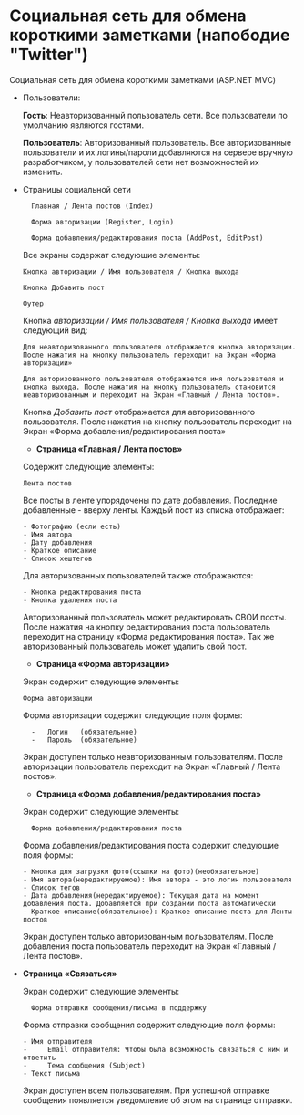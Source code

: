 # Социальная сеть для обмена короткими заметками (напободие "Twitter")
Социальная сеть для обмена короткими заметками (ASP.NET MVC)

- Пользователи: 
   
	 __Гость__:		Неавторизованный пользователь сети. Все пользователи по умолчанию являются гостями.
 
   __Пользователь__:	Авторизованный пользователь. Все авторизованные пользователи и их логины/пароли добавляются на сервере вручную разработчиком, у пользователей сети нет возможностей их изменить.

- Страницы социальной сети

    	Главная / Лента постов (Index)

    	Форма авторизации (Register, Login)

    	Форма добавления/редактирования поста (AddPost, EditPost)

  Все экраны содержат следующие элементы:

      Кнопка авторизации / Имя пользователя / Кнопка выхода

      Кнопка Добавить пост

      Футер

  Кнопка _авторизации / Имя пользователя / Кнопка выхода_ имеет следующий вид:

      Для неавторизованного пользователя отображается кнопка авторизации. После нажатия на кнопку пользователь переходит на Экран «Форма авторизации»

      Для авторизованного пользователя отображается имя пользователя и кнопка выхода. После нажатия на кнопку пользователь становится неавторизованным и переходит на Экран «Главный / Лента постов».

  Кнопка _Добавить пост_ отображается для авторизованного пользователя. После нажатия на кнопку пользователь переходит на Экран «Форма добавления/редактирования поста»

  - __Страница «Главная / Лента постов»__

  Содержит следующие элементы:

      Лента постов

  Все посты в ленте упорядочены по дате добавления. Последние добавленные - вверху ленты. Каждый пост из списка отображает:

      -	Фотографию (если есть)
      -	Имя автора
      -	Дату добавления
      -	Краткое описание
      -	Список хештегов

  Для авторизованных пользователей также отображаются:

      -	Кнопка редактирования поста
      -	Кнопка удаления поста


  Авторизованный пользователь может редактировать СВОИ посты. После нажатия на кнопку редактирования поста пользователь переходит на страницу «Форма редактирования поста». Так же авторизованный пользователь может удалить свой пост.

  - __Страница «Форма авторизации»__

  Экран содержит следующие элементы:

      Форма авторизации

   Форма авторизации содержит следующие поля формы:

        -	Логин	(обязательное)	
        -	Пароль	(обязательное)

  Экран доступен только неавторизованным пользователям. После авторизации пользователь переходит на Экран «Главный / Лента постов».


  - __Страница «Форма добавления/редактирования поста»__

  Экран содержит следующие элементы:

    	Форма добавления/редактирования поста

  Форма добавления/редактирования поста содержит следующие поля формы:

      -	Кнопка для загрузки фото(ссылки на фото)(необязательное)
      -	Имя автора(нередактируемое): Имя автора - это логин пользователя
      -	Список тегов
      -	Дата добавления(нередактируемое): Текущая дата на момент добавления поста. Добавляется при создании поста автоматически
      -	Краткое описание(обязательное): Краткое описание поста для Ленты постов


  Экран доступен только авторизованным пользователям. После добавления поста пользователь переходит на Экран «Главный / Лента постов».

- __Страница «Связаться»__

  Экран содержит следующие элементы:

    	Форма отправки сообщения/письма в поддержку

  Форма отправки сообщения содержит следующие поля формы:

      -	Имя отправителя
      - 	Email отправителя: Чтобы была возможность связаться с ним и ответить
      - 	Тема сообщения (Subject)
      -	Текст письма

  Экран доступен всем пользователям. При успешной отправке сообщения появляется уведомление об этом на странице отправки.

